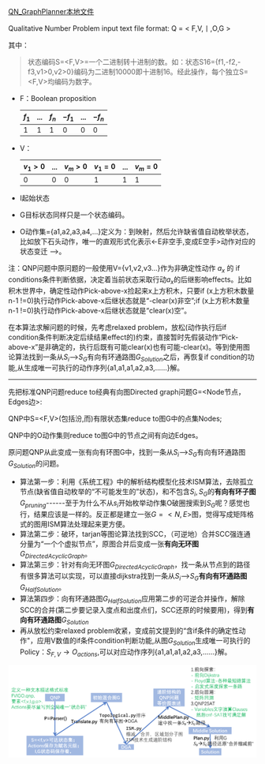 
[QN_GraphPlanner本地文件](file:///D:/tridu33/Py/jupyternotebook/QN_GraphPlanner)



Qualitative Number Problem input text file format: Q = < F,V,丨,O,G >

其中：

> 状态编码S=<F,V>=一个二进制转十进制的数。如：状态S16={f1,-f2,-f3,v1>0,v2>0}编码为二进制10000即十进制16。经此操作，每个独立S=<F,V>均编码为数字。

- F：Boolean proposition 

  | $f_1$ | ...  | $f_n$ | $-f_1$ | ...  | $-f_n$ |
  | ----- | ---- | ----- | ------ | ---- | ------ |
  | 1     | 1    | 1     | 0      | 0    | 0      |

- V：

  | $v_1>0$ | ...  | $v_m>0$ | $v_1=0$ | ...  | $v_m=0$ |
  | ------- | ---- | ------- | ------- | ---- | ------- |
  | 0       | 0    | 0       | 1       | 1    | 1       |

- I起始状态

- G目标状态同样只是一个状态编码。

- O动作集={a1,a2,a3,a4,...}定义为：到映射，然后允许缺省值自动枚举状态，比如放下石头动作，唯一的直观形式化表示<-E非空手,变成E空手>动作对应的状态变迁 -->。

注：QNP问题中原问题的一般使用V={v1,v2,v3...}作为非确定性动作 $a_x$ 的 if conditions条件判断依据，决定着当前状态采取行动$a_x$的后继影响effects。比如积木世界中，确定性动作Pick-above-x捡起来x上方积木，只要if (x上方积木数量n-1 !=0)执行动作Pick-above-x后继状态就是“-clear(x)非空”;if (x上方积木数量n-1 !=0)执行动作Pick-above-x后继状态就是“clear(x)空”。

在本算法求解问题的时候，先考虑relaxed problem，放松(动作执行后if condition条件判断决定后续结果effect的)约束，直接暂时先假装动作“Pick-above-x”是非确定的，执行后既有可能clear(x)也有可能-clear(x)。等到使用图论算法找到一条从$S_i$-->$S_G$有向有环通路图$G_{Solution}$之后，再恢复if condition的功能,从生成唯一可执行的动作序列{a1,a1,a1,a2,a3,......}解。

----------------------------------------

先把标准QNP问题reduce to经典有向图Directed graph问题G=<Node节点，Edges边>: 

QNP中S=<F,V>(包括汾,而)有限状态集reduce to图G中的点集Nodes;

QNP中的O动作集则reduce to图G中的节点之间有向边Edges。 

原问题QNP从此变成一张有向有环图G中，找到一条从$S_i$-->$S_G$有向有环通路图$G_{Solution}$的问题。

- 算法第一步：利用《系统工程》中的解析结构模型化技术ISM算法，去除孤立节点(缺省值自动枚举的“不可能发生的”状态)，和不包含$S_i,S_G$的**有向有环子图**$G_{pruning}$------至于为什么不从$s_i$开始枚举动作集O破圈搜索到$S_G$呢？感觉也行，结果应该是一样的。反正都是建立一张$G=<N,E>$图，觉得写成矩阵格式的图用ISM算法处理起来更方便。
- 算法第二步：破环，tarjan等图论算法找到SCC，（可逆地）合并SCC强连通分量为“一个个虚拟节点”，原图合并后变成一张**有向无环图**$G_{DirectedAcyclicGraph}$。
- 算法第三步：针对有向无环图$G_{DirectedAcyclicGraph}$，找一条从节点到的路径有很多算法可以实现，可以直接dijkstra找到一条从$S_i$-->$S_G$**有向有环通路图**$G_{HalfSolution}$。
- 算法第四步：向有环通路图$G_{HalfSolution}$应用第二步的可逆合并操作，解除SCC的合并(第二步要记录入度点和出度点们，SCC还原的时候要用)，得到**有向有环通路图**$G_{Solution}$
- 再从放松约束relaxed problem收紧，变成前文提到的“含if条件的确定性动作"，应用V数值的if条件condition判断功能,从图$G_{Solution}$生成唯一可执行的Policy：$S_{F,V}\rightarrow O_{actions}$,可以对应动作序列{a1,a1,a1,a2,a3,......}解。

![qnp图法设计_1598498581_30912](_v_images\qnp图法设计_1598498581_30912.png)





